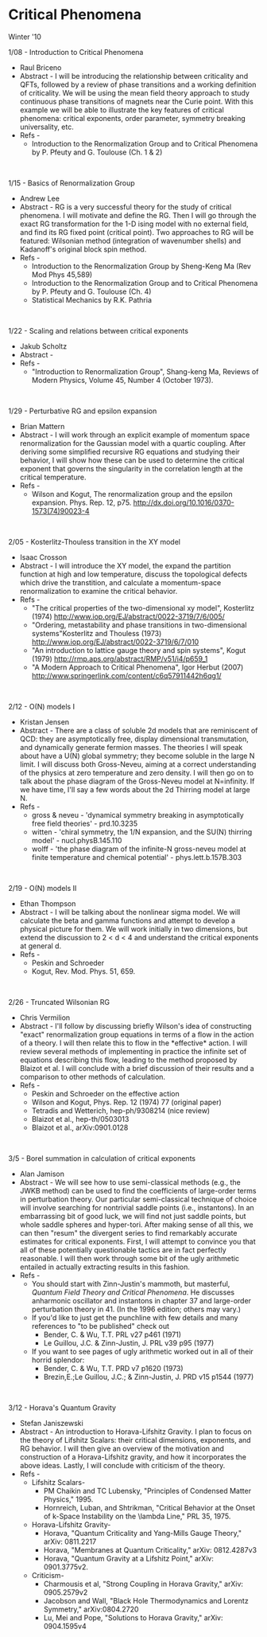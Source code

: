 
<div id="globalWrapper">
	<div id="column-content">
<div id="content">
	<a name="top" id="top"></a>
			<h1 class="firstHeading">Critical Phenomena</h1>
	<div id="bodyContent">
		<div id="contentSub"></div>
		<dl><dt>Winter '10
</dt></dl>
<dl><dt>1/08 - Introduction to Critical Phenomena
</dt></dl>
<ul><li>Raul Briceno
</li>
<li>Abstract - I will be introducing the relationship between criticality and QFTs, followed by a review of phase transitions and a working definition of criticality. We will be using the mean field theory approach to study continuous phase transitions  of magnets near the Curie point. With this example we will be able to illustrate the key features of critical phenomena: critical exponents, order parameter, symmetry breaking universality, etc.
</li>
<li>Refs - 
<ul><li> Introduction to the Renormalization Group and to Critical Phenomena by P. Pfeuty and G. Toulouse (Ch. 1 & 2)
</li></ul>
</li></ul>
<p><br />
</p>
<dl><dt>1/15 - Basics of Renormalization Group
</dt></dl>
<ul><li>Andrew Lee
</li>
<li>Abstract - RG is a very successful theory for the study of critical phenomena. I will motivate and define the RG. Then I will go through the exact RG transformation for the 1-D ising model with no external field, and find its RG fixed point (critical point). Two approaches to RG will be featured: Wilsonian method (integration of wavenumber shells) and Kadanoff's original block spin method.
</li>
<li>Refs - 
<ul><li>Introduction to the Renormalization Group by Sheng-Keng Ma (Rev Mod Phys 45,589)
</li>
<li>Introduction to the Renormalization Group and to Critical Phenomena by P. Pfeuty and G. Toulouse (Ch. 4)
</li>
<li>Statistical Mechanics by R.K. Pathria
</li></ul>
</li></ul>
<p><br />
</p>
<dl><dt>1/22 - Scaling and relations between critical exponents
</dt></dl>
<ul><li>Jakub Scholtz
</li>
<li>Abstract - 
</li>
<li>Refs -
<ul><li> "Introduction to Renormalization Group", Shang-keng Ma, Reviews of Modern Physics, Volume 45, Number 4 (October 1973).
</li></ul>
</li></ul>
<p><br />
</p>
<dl><dt>1/29 - Perturbative RG and epsilon expansion
</dt></dl>
<ul><li>Brian Mattern
</li>
<li>Abstract - I will work through an explicit example of momentum space renormalization for the Gaussian model with a quartic coupling. After deriving some simplified recursive RG equations and studying their behavior, I will show how these can be used to determine the critical exponent that governs the singularity in the correlation length at the critical temperature. 
</li>
<li>Refs - 
<ul><li>Wilson and Kogut, The renormalization group and the epsilon expansion. Phys. Rep. 12, p75. <a href="http://dx.doi.org/10.1016/0370-1573(74)90023-4" class="external free" title="http://dx.doi.org/10.1016/0370-1573(74)90023-4" rel="nofollow">http://dx.doi.org/10.1016/0370-1573(74)90023-4</a>
</li></ul>
</li></ul>
<p><br />
</p>
<dl><dt>2/05 - Kosterlitz-Thouless transition in the XY model
</dt></dl>
<ul><li>Isaac Crosson
</li>
<li>Abstract - I will introduce the XY model, the expand the partition function at high and low temperature, discuss the topological defects which drive the transtition, and calculate a momentum-space renormalization to examine the critical behavior. 
</li>
<li>Refs -
<ul><li> "The critical properties of the two-dimensional xy model", Kosterlitz (1974) <a href="http://www.iop.org/EJ/abstract/0022-3719/7/6/005/" class="external free" title="http://www.iop.org/EJ/abstract/0022-3719/7/6/005/" rel="nofollow">http://www.iop.org/EJ/abstract/0022-3719/7/6/005/</a> 
</li>
<li>"Ordering, metastability and phase transitions in two-dimensional systems"Kosterlitz and Thouless (1973) <a href="http://www.iop.org/EJ/abstract/0022-3719/6/7/010" class="external free" title="http://www.iop.org/EJ/abstract/0022-3719/6/7/010" rel="nofollow">http://www.iop.org/EJ/abstract/0022-3719/6/7/010</a> 
</li>
<li>"An introduction to lattice gauge theory and spin systems", Kogut (1979) <a href="http://rmp.aps.org/abstract/RMP/v51/i4/p659_1" class="external free" title="http://rmp.aps.org/abstract/RMP/v51/i4/p659_1" rel="nofollow">http://rmp.aps.org/abstract/RMP/v51/i4/p659_1</a> 
</li>
<li>"A Modern Approach to Critical Phenomena",  Igor Herbut (2007) <a href="http://www.springerlink.com/content/c6q57911442h6qg1/" class="external free" title="http://www.springerlink.com/content/c6q57911442h6qg1/" rel="nofollow">http://www.springerlink.com/content/c6q57911442h6qg1/</a>
</li></ul>
</li></ul>
<p><br />
</p>
<dl><dt>2/12 - O(N) models I
</dt></dl>
<ul><li>Kristan Jensen
</li>
<li>Abstract - There are a class of soluble 2d models that are reminiscent of QCD: they are asymptotically free, display dimensional transmutation, and dynamically generate fermion masses.  The theories I will speak about have a U(N) global symmetry; they become soluble in the large N limit.  I will discuss both Gross-Neveu, aiming at a correct understanding of the physics at zero temperature and zero density.  I will then go on to talk about the phase diagram of the Gross-Neveu model at N=infinity.  If we have time, I'll say a few words about the 2d Thirring model at large N.
</li>
<li>Refs - 
<ul><li> gross & neveu - 'dynamical symmetry breaking in asymptotically free  field theories' - prd.10.3235
</li>
<li> witten - 'chiral symmetry, the 1/N expansion, and the SU(N) thirring  model' - nucl.physB.145.110
</li>
<li> wolff - 'the phase diagram of the infinite-N gross-neveu model at finite temperature and chemical potential' - phys.lett.b.157B.303
</li></ul>
</li></ul>
<p><br />
</p>
<dl><dt>2/19 - O(N) models II
</dt></dl>
<ul><li>Ethan Thompson
</li>
<li>Abstract - I will be talking about the nonlinear sigma model.  We will calculate the beta and gamma functions and attempt to develop a physical picture for them.  We will work initially in two dimensions, but extend the discussion to 2 < d < 4 and understand the critical exponents at general d.
</li>
<li>Refs - 
<ul><li> Peskin and Schroeder
</li>
<li> Kogut, Rev. Mod. Phys. 51, 659. 
</li></ul>
</li></ul>
<p><br />
</p>
<dl><dt>2/26 - Truncated Wilsonian RG
</dt></dl>
<ul><li>Chris Vermilion
</li>
<li>Abstract - I'll follow by discussing briefly Wilson's idea of constructing "exact" renormalization group equations in terms of a flow in the action of a theory.  I will then relate this to flow in the *effective* action.  I will review several methods of implementing in practice the infinite set of equations describing this flow, leading to the method proposed by Blaizot et al.  I will conclude with a brief discussion of their results and a comparison to other methods of calculation.
</li>
<li>Refs - 
<ul><li> Peskin and Schroeder on the effective action
</li>
<li> Wilson and Kogut, Phys. Rep. 12 (1974) 77 (original paper)
</li>
<li> Tetradis and Wetterich, hep-ph/9308214 (nice review)
</li>
<li> Blaizot et al., hep-th/0503013
</li>
<li> Blaizot et al., arXiv:0901.0128
</li></ul>
</li></ul>
<p><br />
</p>
<dl><dt>3/5 - Borel summation in calculation of critical exponents
</dt></dl>
<ul><li>Alan Jamison
</li>
<li>Abstract - We will see how to use semi-classical methods (e.g., the JWKB method) can be used to find the coefficients of large-order terms in perturbation theory. Our particular semi-classical technique of choice will involve searching for nontrivial saddle points (i.e., instantons). In an embarrassing bit of good luck, we will find not just saddle points, but whole saddle spheres and hyper-tori. After making sense of all this, we can then "resum" the divergent series to find remarkably accurate estimates for critical exponents. First, I will attempt to convince you that all of these potentially questionable tactics are in fact perfectly reasonable. I will then work through some bit of the ugly arithmetic entailed in actually extracting results in this fashion. 
</li>
<li>Refs - 
<ul><li>You should start with Zinn-Justin's mammoth, but masterful, <i>Quantum Field Theory and Critical Phenomena</i>. He discusses anharmonic oscillator and instantons in chapter 37 and large-order perturbation theory in 41. (In the 1996 edition; others may vary.)
</li>
<li>If you'd like to just get the punchline with few details and many references to "to be published" check out
<ul><li>Bender, C. & Wu, T.T. PRL v27 p461 (1971)
</li>
<li>Le Guillou, J.C. & Zinn-Justin, J. PRL v39 p95 (1977)
</li></ul>
</li>
<li>If you want to see pages of ugly arithmetic worked out in all of their horrid splendor:
<ul><li>Bender, C. & Wu, T.T. PRD v7 p1620 (1973)
</li>
<li>Brezin,E.;Le Guillou, J.C.; & Zinn-Justin, J. PRD v15 p1544 (1977)
</li></ul>
</li></ul>
</li></ul>
<p><br />
</p>
<dl><dt>3/12 - Horava's Quantum Gravity
</dt></dl>
<ul><li>Stefan Janiszewski
</li>
<li>Abstract - An introduction to Horava-Lifshitz Gravity. I plan to focus on the theory of Lifshitz Scalars: their critical dimensions, exponents, and RG behavior. I will then give an overview of the motivation and construction of a Horava-Lifshitz gravity, and how it incorporates the above ideas. Lastly, I will conclude with criticism  of the theory. 
</li>
<li>Refs - 
<ul><li>Lifshitz Scalars-
<ul><li>PM Chaikin and TC Lubensky, "Principles of Condensed Matter Physics," 1995.
</li>
<li>Hornreich, Luban, and Shtrikman, "Critical Behavior at the Onset of k-Space Instability on the \lambda Line," PRL 35, 1975.
</li></ul>
</li>
<li>Horava-Lifshitz Gravity-
<ul><li>Horava, "Quantum Criticality and Yang-Mills Gauge Theory," arXiv: 0811.2217
</li>
<li>Horava, "Membranes at Quantum Criticality," arXiv: 0812.4287v3
</li>
<li>Horava, "Quantum Gravity at a Lifshitz Point," arXiv: 0901.3775v2.
</li></ul>
</li>
<li>Criticism-
<ul><li>Charmousis et al, "Strong Coupling in Horava Gravity," arXiv: 0905.2579v2
</li>
<li>Jacobson and Wall, "Black Hole Thermodynamics and Lorentz Symmetry," arXiv:0804.2720
</li>
<li>Lu, Mei and Pope, "Solutions to Horava Gravity," arXiv: 0904.1595v4
</li></ul>
</li></ul>
</li></ul>

